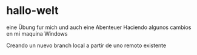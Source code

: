 # hallo-welt
eine Übung fur mich
und auch eine Abenteuer
Haciendo algunos cambios en mi maquina Windows

Creando un nuevo branch local a partir de uno remoto existente
